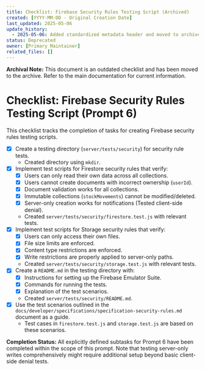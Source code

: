 ```yaml
---
title: Checklist: Firebase Security Rules Testing Script (Archived)
created: [YYYY-MM-DD - Original Creation Date]
last_updated: 2025-05-06
update_history:
  - 2025-05-06: Added standardized metadata header and moved to archive.
status: Deprecated
owner: [Primary Maintainer]
related_files: []
---
```


**Archival Note:** This document is an outdated checklist and has been moved to the archive. Refer to the main documentation for current information.

# Checklist: Firebase Security Rules Testing Script (Prompt 6)

This checklist tracks the completion of tasks for creating Firebase security rules testing scripts.

*   [x] Create a testing directory (`server/tests/security`) for security rule tests.
    *   Created directory using `mkdir`.
*   [x] Implement test scripts for Firestore security rules that verify:
    *   [x] Users can only read their own data across all collections.
    *   [x] Users cannot create documents with incorrect ownership (`userId`).
    *   [x] Document validation works for all collections.
    *   [x] Immutable collections (`stockMovements`) cannot be modified/deleted.
    *   [x] Server-only creation works for notifications (Tested client-side denial).
    *   Created `server/tests/security/firestore.test.js` with relevant tests.
*   [x] Implement test scripts for Storage security rules that verify:
    *   [x] Users can only access their own files.
    *   [x] File size limits are enforced.
    *   [x] Content type restrictions are enforced.
    *   [x] Write restrictions are properly applied to server-only paths.
    *   Created `server/tests/security/storage.test.js` with relevant tests.
*   [x] Create a `README.md` in the testing directory with:
    *   [x] Instructions for setting up the Firebase Emulator Suite.
    *   [x] Commands for running the tests.
    *   [x] Explanation of the test scenarios.
    *   Created `server/tests/security/README.md`.
*   [x] Use the test scenarios outlined in the `docs/developer/specifications/specification-security-rules.md` document as a guide.
    *   Test cases in `firestore.test.js` and `storage.test.js` are based on these scenarios.

**Completion Status:** All explicitly defined subtasks for Prompt 6 have been completed within the scope of this prompt. Note that testing server-only writes comprehensively might require additional setup beyond basic client-side denial tests.
